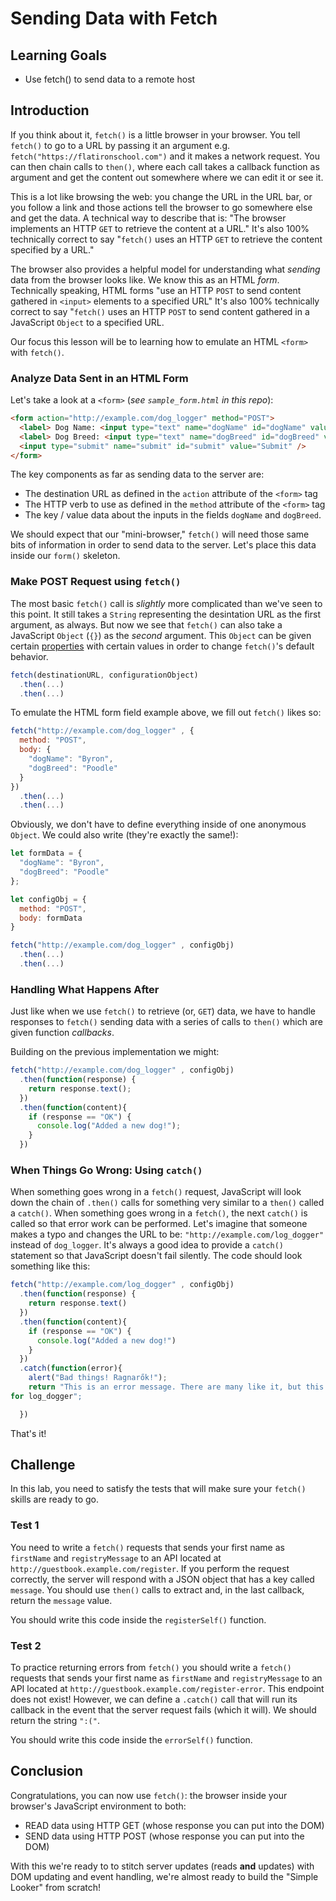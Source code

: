 # Sending Data with Fetch

## Learning Goals

- Use fetch() to send data to a remote host

## Introduction

If you think about it, `fetch()` is a little browser in your browser. You
tell `fetch()` to go to a URL by passing it an argument e.g.
`fetch("https://flatironschool.com")` and it makes a network request. You can
then chain calls to `then()`, where each call takes a callback function as argument
and get the content out somewhere where we can edit it or see it.

This is a lot like browsing the web: you change the URL in the URL bar, or you
follow a link and those actions tell the browser to go somewhere else and get
the data. A technical way to describe that is: "The browser implements an HTTP
`GET` to retrieve the content at a URL." It's also 100% technically
correct to say "`fetch()` uses an HTTP `GET` to retrieve the content specified by a
URL."

The browser also provides a helpful model for understanding what _sending_ data
from the browser looks like. We know this as an HTML _form_. Technically speaking,
HTML forms "use an HTTP `POST` to send content gathered in `<input>`
elements to a specified URL" It's also 100% technically correct to say "`fetch()`
uses an HTTP `POST` to send content gathered in a JavaScript `Object` to a specified
URL.

Our focus this lesson will be to learning how to emulate an HTML `<form>` with
`fetch()`.

### Analyze Data Sent in an HTML Form

Let's take a look at a `<form>` (_see `sample_form.html` in this repo_):

```html
<form action="http://example.com/dog_logger" method="POST">
  <label> Dog Name: <input type="text" name="dogName" id="dogName" value="" /></label><br/>
  <label> Dog Breed: <input type="text" name="dogBreed" id="dogBreed" value="" /></label><br/>
  <input type="submit" name="submit" id="submit" value="Submit" />
</form>
```

The key components as far as sending data to the server are:

* The destination URL as defined in the `action` attribute of the `<form>` tag
* The HTTP verb to use as defined in the `method` attribute of the `<form>` tag
* The key / value data about the inputs in the fields `dogName` and `dogBreed`.

We should expect that our "mini-browser," `fetch()` will need those same bits
of information in order to send data to the server. Let's place this data
inside our `form()` skeleton.

### Make POST Request using `fetch()`

The most basic `fetch()` call is _slightly_ more complicated than we've seen to this
point. It still takes a `String` representing the desintation URL as the first argument,
as always. But now we see that `fetch()` can also take a JavaScript `Object` (`{}`) as
the _second_ argument. This `Object` can be given certain [properties][p] with certain values
in order to change `fetch()`'s default behavior.

[p]: https://developer.mozilla.org/en-US/docs/Web/API/WindowOrWorkerGlobalScope/fetch#Parameters

```js
fetch(destinationURL, configurationObject)
  .then(...)
  .then(...)
```

To emulate the HTML form field example above, we fill out `fetch()` likes so:

```js
fetch("http://example.com/dog_logger" , {
  method: "POST",
  body: {
    "dogName": "Byron",
    "dogBreed": "Poodle"
  }
})
  .then(...)
  .then(...)
```

Obviously, we don't have to define everything inside of one anonymous `Object`.
We could also write (they're exactly the same!):

```js
let formData = {
  "dogName": "Byron",
  "dogBreed": "Poodle"
};

let configObj = {
  method: "POST",
  body: formData
}

fetch("http://example.com/dog_logger" , configObj)
  .then(...)
  .then(...)
```

### Handling What Happens After

Just like when we use `fetch()` to retrieve (or, `GET`) data, we have to handle responses to
`fetch()` sending data with a series of calls to `then()` which are given
function _callbacks_.

Building on the previous implementation we might:

```js
fetch("http://example.com/dog_logger" , configObj)
  .then(function(response) {
    return response.text();
  })
  .then(function(content){
    if (response == "OK") {
      console.log("Added a new dog!");
    }
  })
```

### When Things Go Wrong: Using `catch()`

When something goes wrong in a `fetch()` request, JavaScript will look down the
chain of `.then()` calls for something very similar to a `then()` called a
`catch()`.  When something goes wrong in a `fetch()`, the next `catch()` is
called so that error work can be performed. Let's imagine that someone makes a
typo and changes the URL to be: `"http://example.com/log_dogger"`  instead of
`dog_logger`. It's always a good idea to provide a `catch()` statement so that
JavaScript doesn't fail silently. The code should look something like this:

```js
fetch("http://example.com/log_dogger" , configObj)
  .then(function(response) {
    return response.text()
  })
  .then(function(content){
    if (response == "OK") {
      console.log("Added a new dog!")
    }
  })
  .catch(function(error){
    alert("Bad things! Ragnarők!");
    return "This is an error message. There are many like it, but this one is
for log_dogger";

  })
```

That's it!

## Challenge

In this lab, you need to satisfy the tests that will make sure your `fetch()`
skills are ready to go.

### Test 1

You need to write a `fetch()` requests that sends your first name as
`firstName` and `registryMessage` to an API located at
`http://guestbook.example.com/register`. If you perform the request correctly,
the server will respond with a JSON object that has a key called `message`. You
should use `then()` calls to extract and, in the last callback, return the
`message` value.

You should write this code inside the `registerSelf()` function.

### Test 2

To practice returning errors from `fetch()` you should write a `fetch()`
requests that sends your first name as `firstName` and `registryMessage` to an
API located at `http://guestbook.example.com/register-error`. This endpoint
does not exist! However, we can define a `.catch()` call that will run its
callback in the event that the server request fails (which it will). We should
return the string `":("`.

You should write this code inside the `errorSelf()` function.

## Conclusion

Congratulations, you can now use `fetch()`: the browser inside your browser's
JavaScript environment to both:

* READ data using HTTP GET  (whose response you can put into the DOM)
* SEND data using HTTP POST (whose response you can put into the DOM)

With this we're ready to to stitch server updates (reads **and** updates) with
DOM updating and event handling, we're almost ready to build the "Simple
Looker" from scratch!
